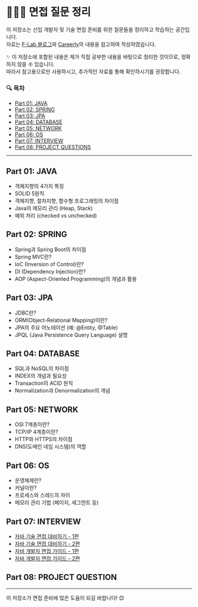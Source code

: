 # 🧑🏼‍🌾 면접 질문 정리

이 저장소는 신입 개발자 및 기술 면접 준비를 위한 질문들을 정리하고 학습하는 공간입니다.  
자료는 [F-Lab 블로그](https://f-lab.kr/blog/java-backend-interview-1)와 [Careerly](https://careerly.co.kr)의 내용을 참고하여 작성하였습니다.

✨ 이 저장소에 포함된 내용은 제가 직접 공부한 내용을 바탕으로 정리한 것이므로, 정확하지 않을 수 있습니다.  
따라서 참고용으로만 사용하시고, 추가적인 자료를 통해 확인하시기를 권장합니다.

### 🔍 목차
- [Part 01: JAVA](#part-01-java)
- [Part 02: SPRING](#part-02-spring)
- [Part 03: JPA](#part-03-jpa)
- [Part 04: DATABASE](#part-04-database)
- [Part 05: NETWORK](#part-05-network)
- [Part 06: OS](#part-06-os)
- [Part 07: INTERVIEW](#part-07-interview)
- [Part 08: PROJECT QUESTIONS](#part-08-project-question)

---

## Part 01: JAVA
- 객체지향의 4가지 특징
- SOLID 5원칙
- 객체지향, 절차지향, 함수형 프로그래밍의 차이점
- Java의 메모리 관리 (Heap, Stack)
- 예외 처리 (checked vs unchecked)

## Part 02: SPRING
- Spring과 Spring Boot의 차이점
- Spring MVC란?
- IoC (Inversion of Control)란?
- DI (Dependency Injection)란?
- AOP (Aspect-Oriented Programming)의 개념과 활용

## Part 03: JPA
- JDBC란?
- ORM(Object-Relational Mapping)이란?
- JPA의 주요 어노테이션 (예: @Entity, @Table)
- JPQL (Java Persistence Query Language) 설명

## Part 04: DATABASE
- SQL과 NoSQL의 차이점
- INDEX의 개념과 필요성
- Transaction의 ACID 원칙
- Normalization과 Denormalization의 개념

## Part 05: NETWORK
- OSI 7계층이란?
- TCP/IP 4계층이란?
- HTTP와 HTTPS의 차이점
- DNS(도메인 네임 시스템)의 역할

## Part 06: OS
- 운영체제란?
- 커널이란?
- 프로세스와 스레드의 차이
- 메모리 관리 기법 (페이지, 세그먼트 등)

## Part 07: INTERVIEW
- [자바 기술 면접 대비하기 - 1편](https://f-lab.kr/blog/java-backend-interview-1)
- [자바 기술 면접 대비하기 - 2편](https://f-lab.kr/blog/java-backend-interview-2)
- [자바 개발자 면접 가이드 - 1편](https://careerly.co.kr/comments/100242)
- [자바 개발자 면접 가이드 - 2편](https://careerly.co.kr/comments/100476)

## Part 08: PROJECT QUESTION

---

이 저장소가 면접 준비에 많은 도움이 되길 바랍니다! 😊

